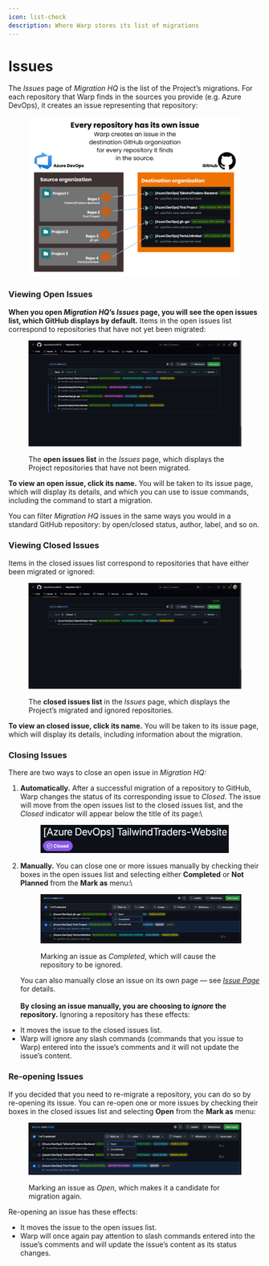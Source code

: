 ```yaml
---
icon: list-check
description: Where Warp stores its list of migrations
---
```


# Issues

The _Issues_ page of _Migration HQ_ is the list of the Project’s migrations. For each repository that Warp finds in the sources you provide (e.g. Azure DevOps), it creates an issue representing that repository:

<figure><img src="../../../.gitbook/assets/Every repository has its own issue (1).png" alt="&#x22;Every repository has its own issue&#x22; — diagram showing that for every repository in the source, Warp creates a corresponding issue in Migration HQ."><figcaption></figcaption></figure>

### Viewing Open Issues

**When you open&#x20;**_**Migration HQ**_**’s&#x20;**_**Issues**_**&#x20;page, you will see the open issues list, which GitHub displays by default.** Items in the open issues list correspond to repositories that have not yet been migrated:

<figure><img src="../../../.gitbook/assets/image (40).png" alt="The open issues list in the &#x22;Issues&#x22; page in Migration HQ."><figcaption><p>The <strong>open issues list</strong> in the <em>Issues</em> page, which displays the Project repositories that have not been migrated.</p></figcaption></figure>

**To view an open issue, click its name.** You will be taken to its issue page, which will display its details, and which you can use to issue commands, including the command to start a migration.

You can filter _Migration HQ_ issues in the same ways you would in a standard GitHub repository: by open/closed status, author, label, and so on.

### Viewing Closed Issues

Items in the closed issues list correspond to repositories that have either been migrated or ignored:

<figure><img src="../../../.gitbook/assets/image (42).png" alt="The closed issues list in the &#x22;Issues&#x22; page in Migration HQ."><figcaption><p>The <strong>closed issues list</strong> in the <em>Issues</em> page, which displays the Project’s migrated and ignored repositories.</p></figcaption></figure>

**To view an closed issue, click its name.** You will be taken to its issue page, which will display its details, including information about the migration.

### Closing Issues

There are two ways to close an open issue in _Migration HQ:_

1.  **Automatically.** After a successful migration of a repository to GitHub, Warp changes the status of its corresponding issue to _Closed_. The issue will move from the open issues list to the closed issues list, and the _Closed_ indicator will appear below the title of its page:\


    <figure><img src="../../../.gitbook/assets/image (2) (1) (1) (1) (1).png" alt="The top-level heading for an issue: &#x22;[Azure DevOps] TailwindTraders-Website&#x22;. The &#x22;Closed&#x22; indicator appears below the headline." width="375"><figcaption></figcaption></figure>
2.  **Manually.** You can close one or more issues manually by checking their boxes in the open issues list and selecting either **Completed** or **Not Planned** from the **Mark as** menu:\


    <figure><img src="../../../.gitbook/assets/image (1) (1) (1) (1) (1) (1) (1).png" alt="The open issues list in the “Issues” page of Migration HQ. One of the issues is checked, and the user has the “Mark as” dropdown menu open and is selecting the “Completed” option."><figcaption><p>Marking an issue as <em>Completed</em>, which will cause the repository to be ignored.</p></figcaption></figure>

    You can also manually close an issue on its own page — see [_Issue Page_](issue-page.md) for details.\
    \
    **By closing an issue manually, you are choosing to&#x20;**_**ignore**_**&#x20;the repository.** Ignoring a repository has these effects:

* It moves the issue to the closed issues list.
* Warp will ignore any slash commands (commands that you issue to Warp) entered into the issue’s comments and it will not update the issue’s content.

### Re-opening Issues

If you decided that you need to re-migrate a repository, you can do so by re-opening its issue. You can re-open one or more issues by checking their boxes in the closed issues list and selecting **Open** from the **Mark as** menu:

<figure><img src="../../../.gitbook/assets/image (2) (1) (1) (1) (1) (1).png" alt="The closed issues list in the “Issues” page of Migration HQ. One of the issues is checked, and the user has the “Mark as” dropdown menu open and is selecting the “Open” option."><figcaption><p>Marking an issue as <em>Open</em>, which makes it a candidate for migration again.</p></figcaption></figure>

Re-opening an issue has these effects:

* It moves the issue to the open issues list.
* Warp will once again pay attention to slash commands entered into the issue’s comments and will update the issue’s content as its status changes.

